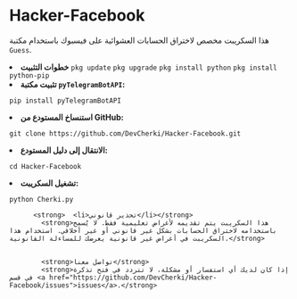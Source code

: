 <!DOCTYPE html>
<html lang="ar">
<head>
    <meta charset="UTF-8">
    <meta name="viewport" content="width=device-width, initial-scale=1.0">
</head>
<body>
    <div class="container">
        <h1>Hacker-Facebook</h1>
        <p>هذا السكريبت مخصص لاختراق الحسابات العشوائية على فيسبوك باستخدام مكتبة <code>Guess</code>.</p>
             <li><strong>خطوات التثبيت</strong>
                <code>pkg update</code>
<code>pkg upgrade</code>
<code>pkg install python</code>
<code>pkg install python-pip</code>
            </li>
            <li><strong>تثبيت مكتبة <code>pyTelegramBotAPI</code>:</strong>
                <pre><code>pip install pyTelegramBotAPI</code></pre>
            </li>
            <li><strong>استنساخ المستودع من GitHub:</strong>
                <pre><code>git clone https://github.com/DevCherki/Hacker-Facebook.git</code></pre>
            </li>
            <li><strong>الانتقال إلى دليل المستودع:</strong>
                <pre><code>cd Hacker-Facebook</code></pre>
            </li>
            <li><strong>تشغيل السكريبت:</strong>
                <pre><code>python Cherki.py</code></pre>
            </li>
        </ol>

          <strong>  <li>تحذير قانوني</li></strong>
            <strong>هذا السكريبت يتم تقديمه لأغراض تعليمية فقط. لا يُسمح باستخدامه لاختراق الحسابات بشكل غير قانوني أو غير أخلاقي. استخدام هذا السكريبت في أغراض غير قانونية يعرضك للمساءلة القانونية.</strong>


            <strong>تواصل معنا</strong>
            <strong>إذا كان لديك أي استفسار أو مشكلة، لا تتردد في فتح تذكرة في قسم <a href="https://github.com/DevCherki/Hacker-Facebook/issues">issues</a>.</strong>


</body>
</html>
